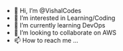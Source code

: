 - 👋 Hi, I’m @VishalCodes
- 👀 I’m interested in Learning/Coding
- 🌱 I’m currently learning DevOps
- 💞️ I’m looking to collaborate on AWS
- 📫 How to reach me ...

<!---
VishalCodes/VishalCodes is a ✨ special ✨ repository because its `README.md` (this file) appears on your GitHub profile.
You can click the Preview link to take a look at your changes.
--->

